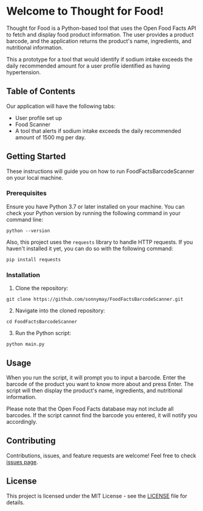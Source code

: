 # Welcome to Thought for Food! 

Thought for Food is a Python-based tool that uses the Open Food Facts API to fetch and display food product information. The user provides a product barcode, and the application returns the product's name, ingredients, and nutritional information.

This a prototype for a tool that would identify if sodium intake exceeds the daily recommended amount for a user profile identified as having hypertension.

## Table of Contents
Our application will have the following tabs:
 - User profile set up
 - Food Scanner
 - A tool that alerts if sodium intake exceeds the daily recommended amount of 1500 mg per day.

## Getting Started

These instructions will guide you on how to run FoodFactsBarcodeScanner on your local machine.

### Prerequisites

Ensure you have Python 3.7 or later installed on your machine. You can check your Python version by running the following command in your command line:

```
python --version
```

Also, this project uses the `requests` library to handle HTTP requests. If you haven't installed it yet, you can do so with the following command:

```
pip install requests
```

### Installation

1. Clone the repository:
```
git clone https://github.com/sonnymay/FoodFactsBarcodeScanner.git
```

2. Navigate into the cloned repository:
```
cd FoodFactsBarcodeScanner
```

3. Run the Python script:
```
python main.py
```

## Usage

When you run the script, it will prompt you to input a barcode. Enter the barcode of the product you want to know more about and press Enter. The script will then display the product's name, ingredients, and nutritional information. 

Please note that the Open Food Facts database may not include all barcodes. If the script cannot find the barcode you entered, it will notify you accordingly.

## Contributing

Contributions, issues, and feature requests are welcome! Feel free to check [issues page](https://github.com/YourUsername/FoodFactsBarcodeScanner/issues). 

## License

This project is licensed under the MIT License - see the [LICENSE](LICENSE) file for details.
```
